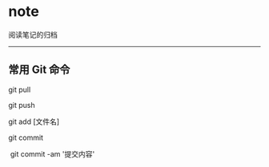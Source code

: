 # note
阅读笔记的归档

---

##  常用 Git 命令

git pull

git push

git add [文件名]

git commit

​	git commit -am '提交内容'

